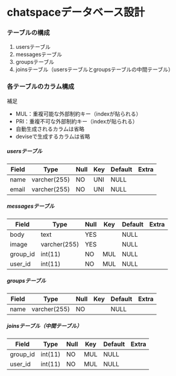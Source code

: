 # chatspaceデータベース設計

### テーブルの構成

1. usersテーブル
1. messagesテーブル
1. groupsテーブル
1. joinsテーブル（usersテーブルとgroupsテーブルの中間テーブル）

### 各テーブルのカラム構成

補足  
- MUL：重複可能な外部制約キー（indexが貼られる）  
- PRI：重複不可な外部制約キー（indexが貼られる）  
- 自動生成されるカラムは省略  
- deviseで生成するカラムは省略  

##### usersテーブル

| Field |     Type     | Null | Key | Default | Extra |
|-------|--------------|------|-----|---------|-------|
| name  | varcher(255) | NO   | UNI | NULL    |       |
| email | varcher(255) | NO   | UNI | NULL    |       |

##### messagesテーブル

|  Field   |     Type     | Null | Key | Default | Extra |
|----------|--------------|------|-----|---------|-------|
| body     | text         | YES  |     | NULL    |       |
| image    | varcher(255) | YES  |     | NULL    |       |
| group_id | int(11)      | NO   | MUL | NULL    |       |
| user_id  | int(11)      | NO   | MUL | NULL    |       |

##### groupsテーブル

| Field |     Type     | Null | Key | Default | Extra |
|-------|--------------|------|-----|---------|-------|
| name  | varcher(255) | NO   |     | NULL    |       |


##### joinsテーブル（中間テーブル）

|  Field   |   Type  | Null | Key | Default | Extra |
|----------|---------|------|-----|---------|-------|
| group_id | int(11) | NO   | MUL | NULL    |       |
| user_id  | int(11) | NO   | MUL | NULL    |       |
